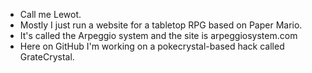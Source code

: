 - Call me Lewot.
- Mostly I just run a website for a tabletop RPG based on Paper Mario.
- It's called the Arpeggio system and the site is arpeggiosystem.com
- Here on GitHub I'm working on a pokecrystal-based hack called GrateCrystal.

<!---
Grate-Oracle-Lewot/Grate-Oracle-Lewot is a ✨ special ✨ repository because its `README.md` (this file) appears on your GitHub profile.
You can click the Preview link to take a look at your changes.
--->
